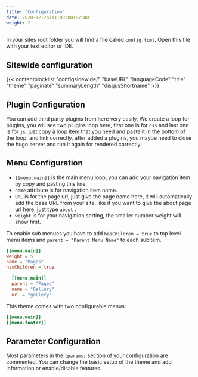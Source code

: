 ```yaml
---
title: "Configuration"
date: 2020-12-26T11:00:00+07:00
weight: 2
---
```


In your sites root folder you will find a file called `config.toml`. Open this file with your text editor or IDE.

## Sitewide configuration

{{< contentblocklist "configsidewide/" "baseURL" "languageCode" "title" "theme" "paginate" "summaryLength" "disqusShortname" >}}

## Plugin Configuration

You can add third party plugins from here very easily, We create a loop for plugins, you will see two plugins loop here, first one is for `css` and last one is for `js`. just copy a loop item that you need and paste it in the bottom of the loop. and link correctly, after added a plugins, you maybe need to close the hugo server and run it again for rendered correctly.

## Menu Configuration

* `[[menu.main]]` is the main menu loop, you can add your navigation item by copy and pasting this line.
* `name` attribute is for navigation item name.
* `URL` is for the page url, just give the page name here, it will automatically add the base URL from your site. like if you want to give the about page url here, just type `about` .
* `weight` is for your navigation sorting, the smaller number weight will show first.

To enable sub menues you have to add `hasChildren = true` to top level menu items and `parent = "Parent Menu Name"` to each subitem.

```toml
[[menu.main]]
weight = 5
name = "Pages"
hasChildren = true

  [[menu.main]]
  parent = "Pages"
  name = "Gallery"
  url = "gallery"
```

This theme comes with two configurable menus:

```toml
[[menu.main]]
[[menu.footer]]
```

## Parameter Configuration

Most parameters in the `[params]` section of your configuration are commented. You can change the basic setup of the theme and add information or enable/disable features.

